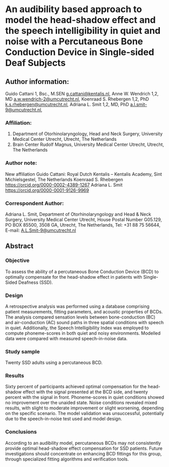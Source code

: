 # An audibility based approach to model the head-shadow effect and the speech intelligibility in quiet and noise with a Percutaneous Bone Conduction Device in Single-sided Deaf Subjects  

## Author information:
Guido Cattani 1, Bsc., M.SEN			g.cattani@kentalis.nl, 
Anne W. Wendrich 1,2, MD			    a.w.wendrich-2@umcutrecht.nl, 
Koenraad S. Rhebergen 1,2, PhD			k.s.rhebergen@umcutrecht.nl, 
Adriana L. Smit 1,2,  MD, PhD			a.l.smit-9@umcutrecht.nl, 

### Affiliation:
1. Department of Otorhinolaryngology, Head and Neck Surgery, University Medical Center Utrecht, Utrecht, The Netherlands
2. Brain Center Rudolf Magnus, University Medical Center Utrecht, Utrecht, The Netherlands 

### Author note:
New affiliation Guido Cattani: Royal Dutch Kentalis – Kentalis Academy, Sint Michielsgestel, The Netherlands
Koenraad S. Rhebergen 			    https://orcid.org/0000-0002-4389-1267
Adriana L. Smit 					https://orcid.org/0000-0001-9126-9969 

### Correspondent Author: 
Adriana L. Smit,
Department of Otorhinolaryngology and Head & Neck Surgery,
University Medical Center Utrecht,
House Postal Number G05.129,
PO BOX 85500, 3508 GA,
Utrecht, The Netherlands,
Tel: +31 88 75 56644,
E-mail: 	A.L.Smit-9@umcutrecht.nl


## Abstract
### Objective 
To assess the ability of a percutaneous Bone Conduction Device (BCD) to optimally compensate for the head-shadow effect in patients with Single-Sided Deafness (SSD).
### Design
A retrospective analysis was performed using a database comprising patient measurements, fitting parameters, and acoustic properties of BCDs. The analysis compared sensation levels between bone-conduction (BC) and air-conduction (AC) sound paths in three spatial conditions with speech in quiet. Additionally, the Speech Intelligibility Index was employed to compute phoneme-scores in both quiet and noisy environments. Modelled data were compared with measured speech-in-noise data.
### Study sample 
Twenty SSD adults using a percutaneous BCD.
### Results 
Sixty percent of participants achieved optimal compensation for the head-shadow effect with the signal presented at the BCD side, and twenty percent with the signal in front. Phoneme-scores in quiet conditions showed no improvement over the unaided state. Noise conditions revealed mixed results, with slight to moderate improvement or slight worsening, depending on the specific scenario. The model validation was unsuccessful, potentially due to the speech-in-noise test used and model design. 
### Conclusions 
According to an audibility model, percutaneous BCDs may not consistently provide optimal head-shadow effect compensation for SSD patients. Future investigations should concentrate on enhancing BCD fittings for this group, through specialized fitting algorithms and verification tools.

